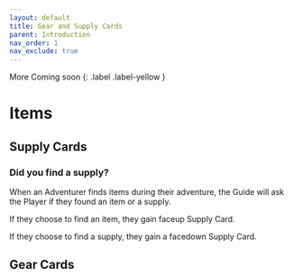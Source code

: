 ```yaml
---
layout: default
title: Gear and Supply Cards
parent: Introduction
nav_order: 1
nav_exclude: true
---
```


<div markdown="1">
More Coming soon
{: .label .label-yellow }
</div>

# Items

## Supply Cards



### Did you find a supply? 

When an Adventurer finds items during their adventure, the Guide will ask the Player if they found an item or a supply.

If they choose to find an item, they gain faceup Supply Card.

If they choose to find a supply, they gain a facedown Supply Card. 

## Gear Cards

